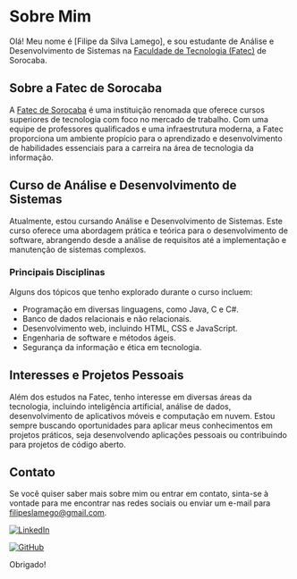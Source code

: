 # Sobre Mim

Olá! Meu nome é [Filipe da Silva Lamego], e sou estudante de Análise e Desenvolvimento de Sistemas na [Faculdade de Tecnologia (Fatec)](https://www.fatecsorocaba.edu.br/) de Sorocaba.

## Sobre a Fatec de Sorocaba

A [Fatec de Sorocaba](https://www.fatecsorocaba.edu.br/) é uma instituição renomada que oferece cursos superiores de tecnologia com foco no mercado de trabalho. Com uma equipe de professores qualificados e uma infraestrutura moderna, a Fatec proporciona um ambiente propício para o aprendizado e desenvolvimento de habilidades essenciais para a carreira na área de tecnologia da informação.

## Curso de Análise e Desenvolvimento de Sistemas

Atualmente, estou cursando Análise e Desenvolvimento de Sistemas. Este curso oferece uma abordagem prática e teórica para o desenvolvimento de software, abrangendo desde a análise de requisitos até a implementação e manutenção de sistemas complexos.

### Principais Disciplinas

Alguns dos tópicos que tenho explorado durante o curso incluem:

- Programação em diversas linguagens, como Java, C e C#.
- Banco de dados relacionais e não relacionais.
- Desenvolvimento web, incluindo HTML, CSS e JavaScript.
- Engenharia de software e métodos ágeis.
- Segurança da informação e ética em tecnologia.

## Interesses e Projetos Pessoais

Além dos estudos na Fatec, tenho interesse em diversas áreas da tecnologia, incluindo inteligência artificial, análise de dados, desenvolvimento de aplicativos móveis e computação em nuvem. Estou sempre buscando oportunidades para aplicar meus conhecimentos em projetos práticos, seja desenvolvendo aplicações pessoais ou contribuindo para projetos de código aberto.

## Contato

Se você quiser saber mais sobre mim ou entrar em contato, sinta-se à vontade para me encontrar nas redes sociais ou enviar um e-mail para [filipeslamego@gmail.com](mailto:filipeslamego@gmail.com).

[![LinkedIn](https://img.shields.io/badge/LinkedIn-0077B5?style=for-the-badge&logo=linkedin&logoColor=white)](https://www.linkedin.com/in/filipe-lamego-93257b32/)

[![GitHub](https://img.shields.io/badge/GitHub-100000?style=for-the-badge&logo=github&logoColor=white)](https://github.com/filipelamego)


Obrigado!
